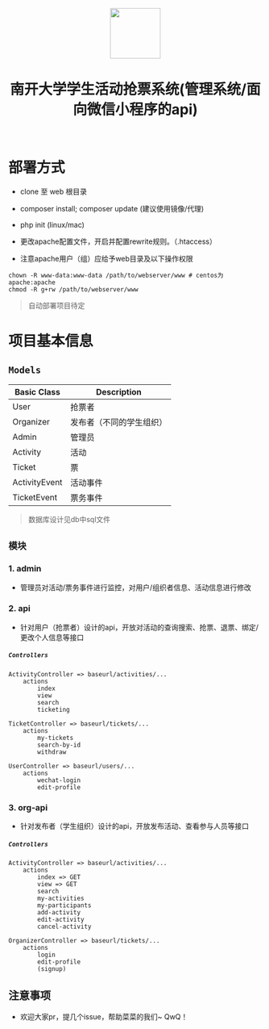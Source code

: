 <p align="center">
    <a target="_blank">
        <img src="https://avatars0.githubusercontent.com/u/993323" height="100px">
    </a>
    <h1 align="center">南开大学学生活动抢票系统(管理系统/面向微信小程序的api)</h1>
    <br>
</p>

# 部署方式

- clone 至 web 根目录

- composer install; composer update (建议使用镜像/代理)

- php init (linux/mac)

- 更改apache配置文件，开启并配置rewrite规则。（.htaccess）

- 注意apache用户（组）应给予web目录及以下操作权限
``` 
chown -R www-data:www-data /path/to/webserver/www # centos为 apache:apache
chmod -R g+rw /path/to/webserver/www
```

> 自动部署项目待定

# 项目基本信息

## `Models`
| Basic Class   | Description              |
| ------------- | ------------------------ |
| User          | 抢票者                   |
| Organizer     | 发布者（不同的学生组织） |
| Admin         | 管理员                   |
| Activity      | 活动                     |
| Ticket        | 票                       |
| ActivityEvent | 活动事件                 |
| TicketEvent   | 票务事件                 |

> 数据库设计见db中sql文件

## `模块`

### 1. admin

- 管理员对活动/票务事件进行监控，对用户/组织者信息、活动信息进行修改

### 2. api

- 针对用户（抢票者）设计的api，开放对活动的查询搜索、抢票、退票、绑定/更改个人信息等接口

##### `Controllers`
```
ActivityController => baseurl/activities/...
    actions
        index 
        view 
        search 
        ticketing

TicketController => baseurl/tickets/...
    actions
        my-tickets
        search-by-id
        withdraw

UserController => baseurl/users/...
    actions
        wechat-login
        edit-profile
```

### 3. org-api

- 针对发布者（学生组织）设计的api，开放发布活动、查看参与人员等接口

##### `Controllers`
```
ActivityController => baseurl/activities/...
    actions
        index => GET
        view => GET
        search 
        my-activities
        my-participants
        add-activity
        edit-activity
        cancel-activity

OrganizerController => baseurl/tickets/...
    actions
        login
        edit-profile
        (signup)
```

## 注意事项


- 欢迎大家pr，提几个issue，帮助菜菜的我们~ QwQ！







